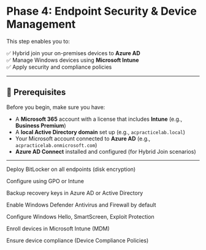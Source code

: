 # Phase 4: Endpoint Security & Device Management 

This step enables you to:

✅ Hybrid join your on-premises devices to **Azure AD**  
✅ Manage Windows devices using **Microsoft Intune**  
✅ Apply security and compliance policies

---

## 🧰 Prerequisites

Before you begin, make sure you have:

- A **Microsoft 365** account with a license that includes **Intune** (e.g., **Business Premium**)
- A **local Active Directory domain** set up (e.g., `acpracticelab.local`)
- Your Microsoft account connected to **Azure AD** (e.g., `acpracticelab.onmicrosoft.com`)
- **Azure AD Connect** installed and configured (for Hybrid Join scenarios)

---

Deploy BitLocker on all endpoints (disk encryption)

Configure using GPO or Intune

Backup recovery keys in Azure AD or Active Directory

Enable Windows Defender Antivirus and Firewall by default

Configure Windows Hello, SmartScreen, Exploit Protection

Enroll devices in Microsoft Intune (MDM)

Ensure device compliance (Device Compliance Policies)

